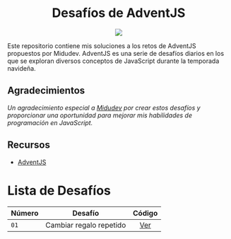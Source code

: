 <h1 align="center">Desafíos de AdventJS</h1>

<p align="center">
  <img src='https://github.com/MarceeloDominguez/AdventJS/assets/70117105/476a3419-9bcb-450e-9d5e-ea7225ebc98f' />
</p>

Este repositorio contiene mis soluciones a los retos de AdventJS propuestos por Midudev. AdventJS es una serie de desafíos diarios en los que se exploran diversos conceptos de JavaScript durante la temporada navideña.

## Agradecimientos

_Un agradecimiento especial a [Midudev](https://github.com/midudev) por crear estos desafíos y proporcionar una oportunidad para mejorar mis habilidades de programación en JavaScript._

## Recursos

- [AdventJS](https://adventjs.dev/es)

# Lista de Desafíos
| Número        | Desafío     | Código      |          
| ------------- |:-------------:|:-------------:|
|```01```| Cambiar regalo repetido | [Ver](https://github.com/MarceeloDominguez/AdventJS/blob/master/2023/01-cambiar-regalo-repetido/index.js) |
